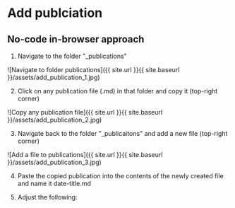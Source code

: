 # Add publciation
## No-code in-browser approach

1. Navigate to the folder "_publications"

![Navigate to folder publications]({{ site.url }}{{ site.baseurl }}/assets/add_publication_1.jpg)

2. Click on any publication file (.md) in that folder and copy it (top-right corner)

![Copy any publication file]({{ site.url }}{{ site.baseurl }}/assets/add_publication_2.jpg)

3. Navigate back to the folder "_publicaitons" and add a new file (top-right corner)

![Add a file to publications]({{ site.url }}{{ site.baseurl }}/assets/add_publication_3.jpg)

4. Paste the copied publication into the contents of the newly created file and name it date-title.md

5. Adjust the following: